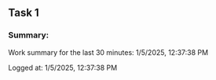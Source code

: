 ## Task 1

### Summary:
Work summary for the last 30 minutes: 1/5/2025, 12:37:38 PM

Logged at: 1/5/2025, 12:37:38 PM
